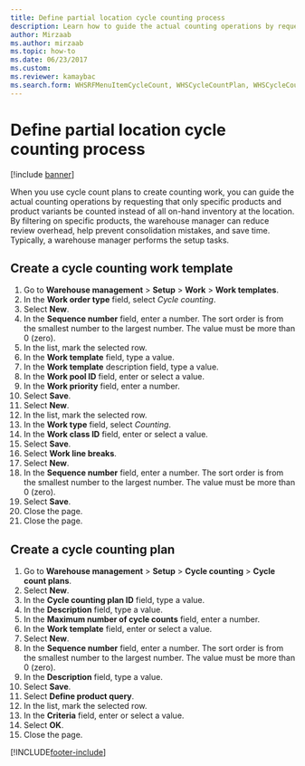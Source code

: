 ```yaml
--- 
title: Define partial location cycle counting process 
description: Learn how to guide the actual counting operations by requesting that only specific products be counted instead of all on-hand inventory at the location. 
author: Mirzaab
ms.author: mirzaab
ms.topic: how-to
ms.date: 06/23/2017
ms.custom:
ms.reviewer: kamaybac
ms.search.form: WHSRFMenuItemCycleCount, WHSCycleCountPlan, WHSCycleCountPlanListPage, WHSWorkTemplateTable
---
```


# Define partial location cycle counting process

[!include [banner](../../includes/banner.md)]

When you use cycle count plans to create counting work, you can guide the actual counting operations by requesting that only specific products and product variants be counted instead of all on-hand inventory at the location. By filtering on specific products, the warehouse manager can reduce review overhead, help prevent consolidation mistakes, and save time. Typically, a warehouse manager performs the setup tasks.

## Create a cycle counting work template

1. Go to **Warehouse management** \> **Setup** \> **Work** \> **Work templates**.
1. In the **Work order type** field, select *Cycle counting*.
1. Select **New**.
1. In the **Sequence number** field, enter a number. The sort order is from the smallest number to the largest number. The value must be more than 0 (zero).  
1. In the list, mark the selected row.
1. In the **Work template** field, type a value.
1. In the **Work template** description field, type a value.
1. In the **Work pool ID** field, enter or select a value.
1. In the **Work priority** field, enter a number.
1. Select **Save**.
1. Select **New**.
1. In the list, mark the selected row.
1. In the **Work type** field, select *Counting*.
1. In the **Work class ID** field, enter or select a value.
1. Select **Save**.
1. Select **Work line breaks**.
1. Select **New**.
1. In the **Sequence number** field, enter a number. The sort order is from the smallest number to the largest number. The value must be more than 0 (zero).  
1. Select **Save**.
1. Close the page.
1. Close the page.

## Create a cycle counting plan

1. Go to **Warehouse management** \> **Setup** \> **Cycle counting** \> **Cycle count plans**.
1. Select **New**.
1. In the **Cycle counting plan ID** field, type a value.
1. In the **Description** field, type a value.
1. In the **Maximum number of cycle counts** field, enter a number.
1. In the **Work template** field, enter or select a value.
1. Select **New**.
1. In the **Sequence number** field, enter a number. The sort order is from the smallest number to the largest number. The value must be more than 0 (zero).  
1. In the **Description** field, type a value.
1. Select **Save**.
1. Select **Define product query**.
1. In the list, mark the selected row.
1. In the **Criteria** field, enter or select a value.
1. Select **OK**.
1. Close the page.

[!INCLUDE[footer-include](../../../includes/footer-banner.md)]
